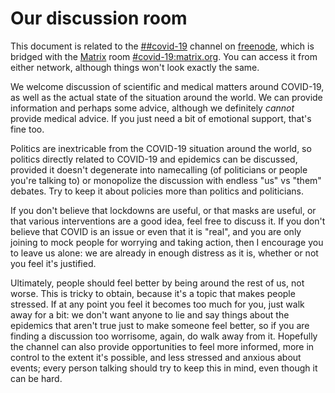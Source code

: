 
# Our discussion room

This document is related to the [##covid-19](https://webchat.freenode.net/?channel=##covid-19) channel on [freenode](https://freenode.net), which is bridged with the [Matrix](https://matrix.org) room [#covid-19:matrix.org](https://matrix.to/#/!jIkxpZVHbomQzbUTua:matrix.org?via=matrix.org). You can access it from either network, although things won't look exactly the same.

We welcome discussion of scientific and medical matters around COVID-19, as well as the actual state of the situation around the world. We can provide information and perhaps some advice, although we definitely *cannot* provide medical advice. If you just need a bit of emotional support, that's fine too.

Politics are inextricable from the COVID-19 situation around the world, so politics directly related to COVID-19 and epidemics can be discussed, provided it doesn't degenerate into namecalling (of politicians or people you're talking to) or monopolize the discussion with endless "us" vs "them" debates. Try to keep it about policies more than politics and politicians.

If you don't believe that lockdowns are useful, or that masks are useful, or that various interventions are a good idea, feel free to discuss it. If you don't believe that COVID is an issue or even that it is "real", and you are only joining to mock people for worrying and taking action, then I encourage you to leave us alone: we are already in enough distress as it is, whether or not you feel it's justified.

Ultimately, people should feel better by being around the rest of us, not worse. This is tricky to obtain, because it's a topic that makes people stressed. If at any point you feel it becomes too much for you, just walk away for a bit: we don't want anyone to lie and say things about the epidemics that aren't true just to make someone feel better, so if you are finding a discussion too worrisome, again, do walk away from it. Hopefully the channel can also provide opportunities to feel more informed, more in control to the extent it's possible, and less stressed and anxious about events; every person talking should try to keep this in mind, even though it can be hard.
